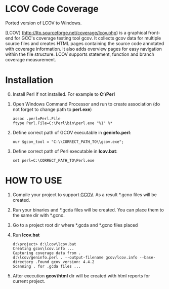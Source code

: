 LCOV Code Coverage
==================

Ported version of LCOV to Windows. 

[LCOV] (http://ltp.sourceforge.net/coverage/lcov.php) is a graphical front-end for GCC's coverage testing tool gcov. It collects gcov data for multiple source files and creates HTML pages containing the source code annotated with coverage information. It also adds overview pages for easy navigation within the file structure. LCOV supports statement, function and branch coverage measurement.

Installation
============

0. Install Perl if not installed. For example to **C:\Perl**
1. Open Windows Command Processor and run to create association (do not forget to change path to **perl.exe**)
    
    ```
    assoc .perl=Perl.File
    ftype Perl.File=C:\Perl\bin\perl.exe "%1" %* 
    ```

2. Define correct path of GCOV executable in **geninfo.perl**:
      
    ```
    our $gcov_tool = "C:\\CORRECT_PATH_TO\\gcov.exe";
    ```

3. Define correct path of Perl executable in **lcov.bat**:

    ```
    set perl=C:\CORRECT_PATH_TO\Perl.exe
    ```

HOW TO USE
==========

1. Compile your project to support [GCOV](https://gcc.gnu.org/onlinedocs/gcc/Invoking-Gcov.html#Invoking-Gcov). As a result *.gcno files will be created.
2. Run your binaries and *.gcda files will be created. You can place them to the same dir with *.gcno.
3. Go to a project root dir where *.gcda and *.gcno files placed
4. Run **lcov.bat**

    ```
    d:\project> d:\lcov\lcov.bat
    Creating gcov\lcov.info ...
    Capturing coverage data from .
    d:\lcov/geninfo.perl . --output-filename gcov/lcov.info --base-directory .Found gcov version: 4.4.2
    Scanning . for .gcda files ...
    ```

5. After execution **gcov\html** dir will be created with html reports for current project.
